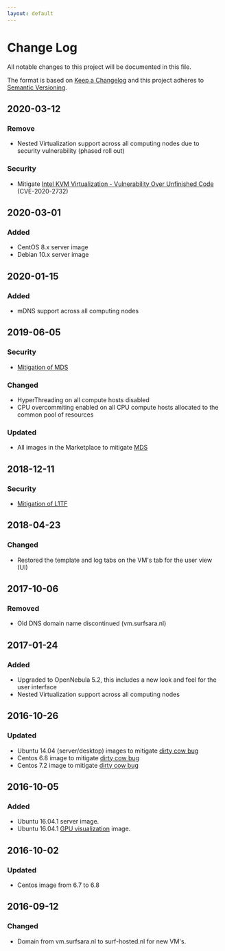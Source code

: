 ```yaml
---
layout: default
---
```


# Change Log
All notable changes to this project will be documented in this file.

The format is based on [Keep a Changelog](http://keepachangelog.com/)
and this project adheres to [Semantic Versioning](http://semver.org/).

## 2020-03-12

### Remove
* Nested Virtualization support across all computing nodes due to security vulnerability (phased roll out)

### Security
* Mitigate [Intel KVM Virtualization - Vulnerability Over Unfinished Code](https://www.phoronix.com/scan.php?page=news_item&px=Intel-KVM-CVE-2020-2732) (CVE-2020-2732)

## 2020-03-01

### Added
* CentOS 8.x server image
* Debian 10.x server image

## 2020-01-15

### Added
* mDNS support across all computing nodes

## 2019-06-05

### Security
* [Mitigation of MDS](./notices/mds)

### Changed
* HyperThreading on all compute hosts disabled
* CPU overcommiting enabled on all CPU compute hosts allocated to the common pool of resources

### Updated
* All images in the Marketplace to mitigate [MDS](./notices/mds)

## 2018-12-11

### Security
* [Mitigation of L1TF](./notices/L1TF)


## 2018-04-23

### Changed
* Restored the template and log tabs on the VM's tab for the user view (UI)

## 2017-10-06

### Removed
* Old DNS domain name discontinued (vm.surfsara.nl) 

## 2017-01-24

### Added
* Upgraded to OpenNebula 5.2, this includes a new look and feel for the user interface
* Nested Virtualization support across all computing nodes

## 2016-10-26

### Updated
* Ubuntu 14.04 (server/desktop) images to mitigate [dirty cow bug](https://www.ubuntu.com/usn/usn-3106-2/)
* Centos 6.8 image to mitigate [dirty cow bug](https://access.redhat.com/security/vulnerabilities/2706661)
* Centos 7.2 image to mitigate [dirty cow bug](https://rhn.redhat.com/errata/RHSA-2016-2098.html)

## 2016-10-05

### Added
* Ubuntu 16.04.1 server image.
* Ubuntu 16.04.1 [GPU visualization](gpu-visualization) image. 

## 2016-10-02

### Updated
* Centos image from 6.7 to 6.8

## <a name="cl-20160912"></a>2016-09-12

### Changed
* Domain from vm.surfsara.nl to surf-hosted.nl for new VM's.


